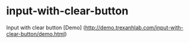 input-with-clear-button
=======================

Input with clear button
[Demo] (http://demo.trexanhlab.com/input-with-clear-button/demo.html)